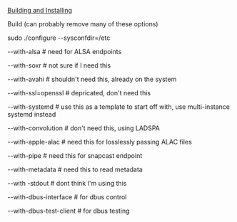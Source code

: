 [Building and Installing](https://github.com/mikebrady/shairport-sync#building-and-installing)

Build (can probably remove many of these options)

sudo ./configure 
  --sysconfdir=/etc
  
  --with-alsa # need for ALSA endpoints
  
  --with-soxr # not sure if I need this
  
  --with-avahi # shouldn't need this, already on the system
  
  --with-ssl=openssl # depricated, don't need this
  
  --with-systemd # use this as a template to start off with, use multi-instance systemd instead
  
  --with-convolution # don't need this, using LADSPA
  
  --with-apple-alac # need this for losslessly passing ALAC files
  
  --with-pipe # need this for snapcast endpoint
  
  --with-metadata # need this to read metadata
  
  --with -stdout # dont think I'm using this
  
  --with-dbus-interface # for dbus control
  
  --with-dbus-test-client # for dbus testing
